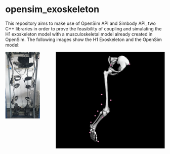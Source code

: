 # opensim_exoskeleton

This repository aims to make use of OpenSim API and Simbody API, two C++ libraries in order to prove the feasibility of coupling and simulating the H1 exoskeleton model with a musculoskeletal model already created in OpenSim. The following images show the H1 Exoskeleton and the OpenSim model:

<img align="left" src="readmefiles/images/h1exo.png"/>
<img align="right" src="readmefiles/images/leg6dof9musc.png"/>


